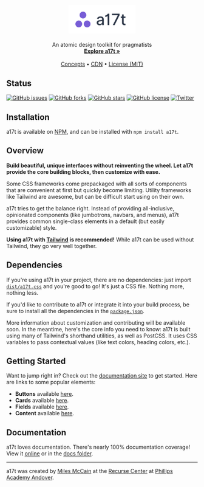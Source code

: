 <p align="center">
  <h3 align="center"><img src="docs/assets/logo.png" height="75"></h3>

  <p align="center">
     An atomic design toolkit for pragmatists
    <br>
    <a href="https://a17t.rmrm.io"><strong>Explore a17t »</strong></a>
    <br>
    <br>
    <a href="https://a17t.rmrm.io/#concepts">Concepts</a>
    &bull;
    <a href="https://www.jsdelivr.com/package/npm/a17t">CDN</a>
    &bull;
    <a href="LICENSE.md">License (MIT)</a>
  </p>
</p>

## Status
[![GitHub issues](https://img.shields.io/github/issues/milesmcc/a17t.svg)](https://github.com/milesmcc/a17t/issues)
[![GitHub forks](https://img.shields.io/github/forks/milesmcc/a17t.svg)](https://github.com/milesmcc/a17t/network)
[![GitHub stars](https://img.shields.io/github/stars/milesmcc/a17t.svg)](https://github.com/milesmcc/a17t/stargazers)
[![GitHub license](https://img.shields.io/github/license/milesmcc/a17t.svg)](https://github.com/milesmcc/a17t/blob/master/LICENSE)
[![Twitter](https://img.shields.io/twitter/url/https/github.com/milesmcc/a17t.svg?style=social)](https://twitter.com/intent/tweet?text=Wow:&url=https%3A%2F%2Fgithub.com%2Fmilesmcc%2Fa17t)

## Installation
a17t is available on [NPM](https://www.npmjs.com/package/a17t), and can be installed with `npm install a17t`.

## Overview

**Build beautiful, unique interfaces without reinventing the wheel. Let a17t provide the core building blocks, then customize with ease.**

Some CSS frameworks come prepackaged with all sorts of components that are convenient at first but quickly become limiting. Utility frameworks like Tailwind are awesome, but can be difficult start using on their own.

a17t tries to get the balance right. Instead of providing all-inclusive, opinionated components (like jumbotrons, navbars, and menus), a17t provides common single-class elements in a default (but easily customizable) style.

**Using a17t with [Tailwind](https://tailwindcss.com) is recommended!** While a17t can be used without Tailwind, they go very well together.

## Dependencies
If you're using a17t in your project, there are no dependencies: just import [`dist/a17t.css`](dist/a17t.css) and you're good to go! It's just a CSS file. Nothing more, nothing less.

If you'd like to contribute to a17t or integrate it into your build process, be sure to install all the dependencies in the [`package.json`](package.json).

More information about customization and contributing will be available soon. In the meantime, here's the core info you need to know: a17t is built using many of Tailwind's shorthand utilities, as well as PostCSS. It uses CSS variables to pass contextual values (like text colors, heading colors, etc.).

## Getting Started
Want to jump right in? Check out the [documentation site](https://a17t.rmrm.io) to get started. Here are links to some popular elements:

* **Buttons** available [here](https://a17t.rmrm.io/interaction/button).
* **Cards** available [here](https://a17t.rmrm.io/layout/card).
* **Fields** available [here](https://a17t.rmrm.io/interaction/field).
* **Content** available [here](https://a17t.rmrm.io/typography/content).


## Documentation
a17t loves documentation. There's nearly 100% documentation coverage! View it [online](https://a17t.rmrm.io) or in the [docs folder](docs/).

---

a17t was created by [Miles McCain](https://rmrm.io) at the [Recurse Center](https://recurse.com) at [Phillips Academy Andover](https://andover.edu).
